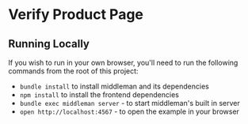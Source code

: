 # Verify Product Page

## Running Locally

If you wish to run in your own browser, you'll need to run the
following commands from the root of this project:

- `bundle install` to install middleman and its dependencies
- `npm install` to install the frontend dependencies
- `bundle exec middleman server` - to start middleman's built in server
- `open http://localhost:4567` - to open the example in your browser
